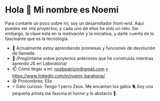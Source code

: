 # Hola 👋 Mi nombre es Noemi

Para contarte un poco sobre mí, soy un desarrollador front-end. Aquí puedes ver mis proyectos, y cada uno de ellos ha sido un reto. Sin embargo, la clave está en la motivación y la iniciativa, y darte cuenta de lo fascinante que es la tecnología.

* 🌱 Actualmente estoy aprendiendo promesas y funciones de devolución de llamada.
* 💬 ¡Pregúntame sobre proyectos anteriores que he construido mientras aprendo JS en Laboratoria!
* 📫 Cómo llegar a mí: noebeatrizm@gmail.com y https://www.linkedin.com/in/noemi-barahona/
* 😄 Pronombres: Ella
* ⚡ Dato curioso:  Tengo 1 perro Zeus. Me encantan los gatos 🐈.Soy una pequeña artista me fascina el horror y lo abstacto 👻.
